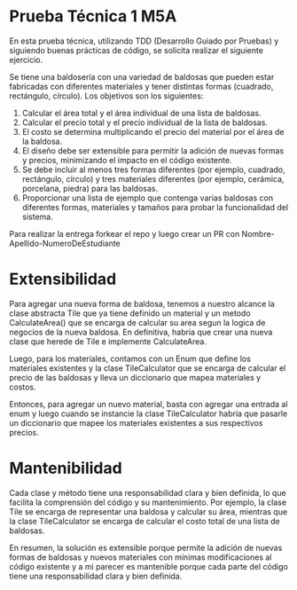 # Prueba Técnica 1 M5A

En esta prueba técnica, utilizando TDD (Desarrollo Guiado por Pruebas) y siguiendo buenas prácticas de código, se solicita realizar el siguiente ejercicio.

Se tiene una baldosería con una variedad de baldosas que pueden estar fabricadas con diferentes materiales y tener distintas formas (cuadrado, rectángulo, círculo). Los objetivos son los siguientes:

1. Calcular el área total y el área individual de una lista de baldosas.
2. Calcular el precio total y el precio individual de la lista de baldosas.
3. El costo se determina multiplicando el precio del material por el área de la baldosa.
4. El diseño debe ser extensible para permitir la adición de nuevas formas y precios, minimizando el impacto en el código existente.
5. Se debe incluir al menos tres formas diferentes (por ejemplo, cuadrado, rectángulo, círculo) y tres materiales diferentes (por ejemplo, cerámica, porcelana, piedra) para las baldosas.
6. Proporcionar una lista de ejemplo que contenga varias baldosas con diferentes formas, materiales y tamaños para probar la funcionalidad del sistema.

Para realizar la entrega forkear el repo y luego crear un PR con Nombre-Apellido-NumeroDeEstudiante

# Extensibilidad
Para agregar una nueva forma de baldosa, tenemos a nuestro alcance la clase abstracta Tile que ya tiene definido un material y un metodo CalculateArea() que se encarga de calcular su area segun la logica de negocios de la nueva baldosa. En definitiva, habria que crear una nueva clase que herede de Tile e implemente CalculateArea.

Luego, para los materiales, contamos con un Enum que define los materiales existentes y la clase TileCalculator que se encarga de calcular el precio de las baldosas y lleva un diccionario que mapea materiales y costos.

Entonces, para agregar un nuevo material, basta con agregar una entrada al enum y luego cuando se instancie la clase TileCalculator habria que pasarle un diccionario que mapee los materiales existentes a sus respectivos precios.

# Mantenibilidad
Cada clase y método tiene una responsabilidad clara y bien definida, lo que facilita la comprensión del código y su mantenimiento. Por ejemplo, la clase Tile se encarga de representar una baldosa y calcular su área, mientras que la clase TileCalculator se encarga de calcular el costo total de una lista de baldosas. 

En resumen, la solución es extensible porque permite la adición de nuevas formas de baldosas y nuevos materiales con mínimas modificaciones al código existente y a mi parecer es mantenible porque cada parte del código tiene una responsabilidad clara y bien definida.